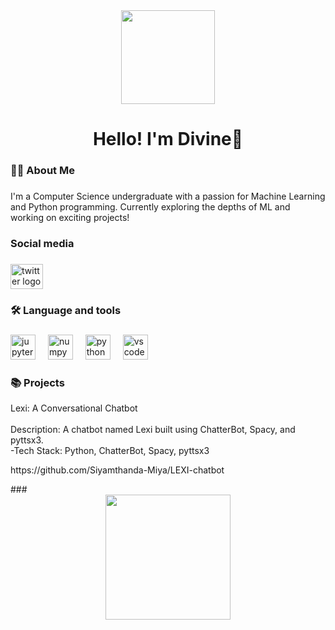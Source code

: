 <div align="center">
  <img height="150" src="https://i.pinimg.com/564x/28/2b/12/282b12825e85ec9a1e2738e2745554e9.jpg"  />
</div>

###

<h1 align="center">Hello! I'm Divine👋</h1>

###

<h3 align="left">👩‍💻  About Me</h3>

###

<p align="left">I'm a Computer Science undergraduate with a passion for Machine Learning and Python programming. Currently exploring the depths of ML and working on exciting projects!</p>

###

<h3 align="left">Social media</h3>

###

<div align="left">

  <a href="https://x.com/MiyaSiyamthanda" target="_blank">
    <img src="https://raw.githubusercontent.com/maurodesouza/profile-readme-generator/master/src/assets/icons/social/twitter/default.svg" width="52" height="40" alt="twitter logo"  />
  </a>
</div>

###

<h3 align="left">🛠 Language and tools</h3>

###

<div align="left">
  <img src="https://cdn.jsdelivr.net/gh/devicons/devicon/icons/jupyter/jupyter-original.svg" height="40" alt="jupyter logo"  />
  <img width="12" />
  <img src="https://cdn.jsdelivr.net/gh/devicons/devicon/icons/numpy/numpy-original.svg" height="40" alt="numpy logo"  />
  <img width="12" />
  <img src="https://cdn.jsdelivr.net/gh/devicons/devicon/icons/python/python-original.svg" height="40" alt="python logo"  />
  <img width="12" />
  <img src="https://cdn.jsdelivr.net/gh/devicons/devicon/icons/vscode/vscode-original.svg" height="40" alt="vscode logo"  />
</div>

###

<h3 align="left">📚 Projects</h3>



<p align="left">Lexi: A Conversational Chatbot<br><br>Description: A chatbot named Lexi built using ChatterBot, Spacy, and pyttsx3.<br>-Tech Stack: Python, ChatterBot, Spacy, pyttsx3</p>

<p>https://github.com/Siyamthanda-Miya/LEXI-chatbot</p>
###

<div align="center">
  <img height="200" src="https://gifdb.com/images/high/good-morning-anime-cute-girl-waving-gw79bbwj5xrxvnk6.webp"  />
</div>

###
